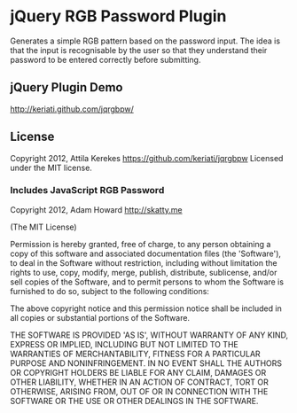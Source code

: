 # jQuery RGB Password Plugin

Generates a simple RGB pattern based on the password input. The idea is that the input is recognisable by the user so
that they understand their password to be entered correctly before submitting.

## jQuery Plugin Demo

http://keriati.github.com/jqrgbpw/

## License

Copyright 2012, Attila Kerekes
https://github.com/keriati/jqrgbpw
Licensed under the MIT license.

### Includes JavaScript RGB Password

Copyright 2012, Adam Howard
http://skatty.me

(The MIT License)

Permission is hereby granted, free of charge, to any person obtaining a copy of this software and associated
documentation files (the 'Software'), to deal in the Software without restriction, including without limitation the
rights to use, copy, modify, merge, publish, distribute, sublicense, and/or sell copies of the Software, and to permit
persons to whom the Software is furnished to do so, subject to the following conditions:

The above copyright notice and this permission notice shall be included in all copies or substantial portions of the
Software.

THE SOFTWARE IS PROVIDED 'AS IS', WITHOUT WARRANTY OF ANY KIND, EXPRESS OR IMPLIED, INCLUDING BUT NOT LIMITED TO THE
WARRANTIES OF MERCHANTABILITY, FITNESS FOR A PARTICULAR PURPOSE AND NONINFRINGEMENT. IN NO EVENT SHALL THE AUTHORS OR
COPYRIGHT HOLDERS BE LIABLE FOR ANY CLAIM, DAMAGES OR OTHER LIABILITY, WHETHER IN AN ACTION OF CONTRACT, TORT OR
OTHERWISE, ARISING FROM, OUT OF OR IN CONNECTION WITH THE SOFTWARE OR THE USE OR OTHER DEALINGS IN THE SOFTWARE.